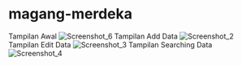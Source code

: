 # magang-merdeka

Tampilan Awal
![Screenshot_6](https://user-images.githubusercontent.com/79301622/150631085-f9c0aa0e-4701-4d01-befe-b7856d774975.jpg)
Tampilan Add Data
![Screenshot_2](https://user-images.githubusercontent.com/79301622/150631029-99fa522d-76b9-4531-b74c-76e2b19acb45.jpg)
Tampilan Edit Data
![Screenshot_3](https://user-images.githubusercontent.com/79301622/150631031-a4422a48-2f49-44bb-a8da-8692383b04ba.jpg)
Tampilan Searching Data
![Screenshot_4](https://user-images.githubusercontent.com/79301622/150631032-a5c4920e-515b-43cb-8847-7959f60c51be.jpg)
